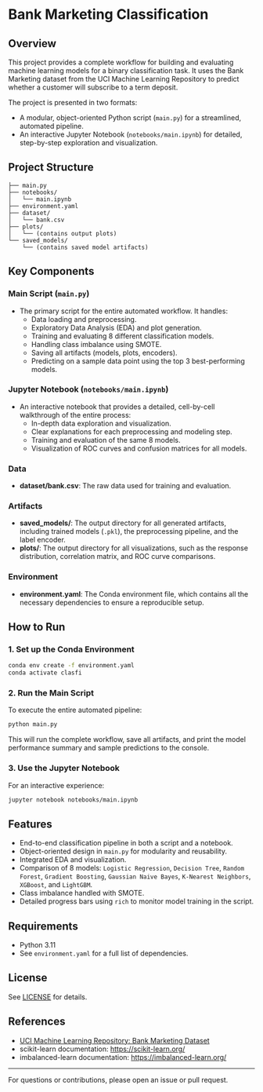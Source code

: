 # Bank Marketing Classification 

## Overview
This project provides a complete workflow for building and evaluating machine learning models for a binary classification task. It uses the Bank Marketing dataset from the UCI Machine Learning Repository to predict whether a customer will subscribe to a term deposit.

The project is presented in two formats:
- A modular, object-oriented Python script (`main.py`) for a streamlined, automated pipeline.
- An interactive Jupyter Notebook (`notebooks/main.ipynb`) for detailed, step-by-step exploration and visualization.

## Project Structure
```
├── main.py
├── notebooks/
│   └── main.ipynb
├── environment.yaml
├── dataset/
│   └── bank.csv
├── plots/
│   └── (contains output plots)
└── saved_models/
    └── (contains saved model artifacts)
```

## Key Components

### Main Script (`main.py`)
- The primary script for the entire automated workflow. It handles:
  - Data loading and preprocessing.
  - Exploratory Data Analysis (EDA) and plot generation.
  - Training and evaluating 8 different classification models.
  - Handling class imbalance using SMOTE.
  - Saving all artifacts (models, plots, encoders).
  - Predicting on a sample data point using the top 3 best-performing models.

### Jupyter Notebook (`notebooks/main.ipynb`)
- An interactive notebook that provides a detailed, cell-by-cell walkthrough of the entire process:
  - In-depth data exploration and visualization.
  - Clear explanations for each preprocessing and modeling step.
  - Training and evaluation of the same 8 models.
  - Visualization of ROC curves and confusion matrices for all models.

### Data
- **dataset/bank.csv**: The raw data used for training and evaluation.

### Artifacts
- **saved_models/**: The output directory for all generated artifacts, including trained models (`.pkl`), the preprocessing pipeline, and the label encoder.
- **plots/**: The output directory for all visualizations, such as the response distribution, correlation matrix, and ROC curve comparisons.

### Environment
- **environment.yaml**: The Conda environment file, which contains all the necessary dependencies to ensure a reproducible setup.

## How to Run

### 1. Set up the Conda Environment
```sh
conda env create -f environment.yaml
conda activate clasfi
```

### 2. Run the Main Script
To execute the entire automated pipeline:
```sh
python main.py
```
This will run the complete workflow, save all artifacts, and print the model performance summary and sample predictions to the console.

### 3. Use the Jupyter Notebook
For an interactive experience:
```sh
jupyter notebook notebooks/main.ipynb
```

## Features
- End-to-end classification pipeline in both a script and a notebook.
- Object-oriented design in `main.py` for modularity and reusability.
- Integrated EDA and visualization.
- Comparison of 8 models: `Logistic Regression`, `Decision Tree`, `Random Forest`, `Gradient Boosting`, `Gaussian Naive Bayes`, `K-Nearest Neighbors`, `XGBoost`, and `LightGBM`.
- Class imbalance handled with SMOTE.
- Detailed progress bars using `rich` to monitor model training in the script.

## Requirements
- Python 3.11
- See `environment.yaml` for a full list of dependencies.

## License
See [LICENSE](LICENSE) for details.

## References
- [UCI Machine Learning Repository: Bank Marketing Dataset](https://archive.ics.uci.edu/ml/datasets/bank+marketing)
- scikit-learn documentation: https://scikit-learn.org/
- imbalanced-learn documentation: https://imbalanced-learn.org/
---
For questions or contributions, please open an issue or pull request.